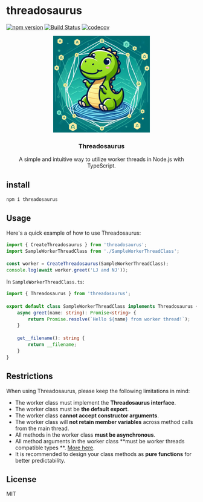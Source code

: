 # threadosaurus

[![npm version](https://img.shields.io/npm/v/threadosaurus)](https://www.npmjs.com/package/threadosaurus)
[![Build Status](https://img.shields.io/github/actions/workflow/status/ralphv/threadosaurus/build.yml?branch=main)](https://github.com/ralphv/threadosaurus/actions)
[![codecov](https://codecov.io/gh/ralphv/threadosaurus/branch/main/graph/badge.svg)](https://codecov.io/gh/ralphv/threadosaurus)

<p align="center">
    <a href="https://www.npmjs.com/package/threadosaurus">
      <img src="https://raw.githubusercontent.com/ralphv/threadosaurus/main/resources/threadosaurus-mini.png" alt="Logo">
    </a>
    <h3 align="center">Threadosaurus</h3>
    <p align="center">
        A simple and intuitive way to utilize worker threads in Node.js with TypeScript.
    </p>
</p>

## install

```sh
npm i threadosaurus
```

## Usage

Here's a quick example of how to use Threadosaurus:
```typescript
import { CreateThreadosaurus } from 'threadosaurus';
import SampleWorkerThreadClass from './SampleWorkerThreadClass';

const worker = CreateThreadosaurus(SampleWorkerThreadClass);
console.log(await worker.greet('LJ and NJ'));
```

In `SampleWorkerThreadClass.ts`:

```typescript
import { Threadosaurus } from 'threadosaurus';

export default class SampleWorkerThreadClass implements Threadosaurus {
    async greet(name: string): Promise<string> {
        return Promise.resolve(`Hello ${name} from worker thread!`);
    }

    get__filename(): string {
        return __filename;
    }
}
```

## Restrictions

When using Threadosaurus, please keep the following limitations in mind:

* The worker class must implement the **Threadosaurus interface**.
* The worker class must be **the default export**.
* The worker class **cannot accept constructor arguments**.
* The worker class will **not retain member variables** across method calls from the main thread.
* All methods in the worker class **must be asynchronous**.
* All method arguments in the worker class **must be worker threads compatible types
  **. [More here](https://nodejs.org/api/worker_threads.html).
* It is recommended to design your class methods as **pure functions** for better predictability.

## License

MIT
